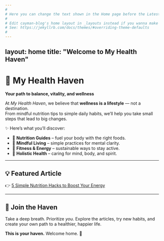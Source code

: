 ```yaml
---
#
# Here you can change the text shown in the Home page before the Latest Posts section.
#
# Edit cayman-blog's home layout in _layouts instead if you wanna make some changes
# See: https://jekyllrb.com/docs/themes/#overriding-theme-defaults
#
---
```

layout: home
title: "Welcome to My Health Haven"
---

# 🌿 My Health Haven  
**Your path to balance, vitality, and wellness**

At *My Health Haven*, we believe that **wellness is a lifestyle** — not a destination.  
From mindful nutrition tips to simple daily habits, we’ll help you take small steps that lead to big changes.

✨ Here’s what you’ll discover:
- 🥗 **Nutrition Guides** – fuel your body with the right foods.  
- 🧘 **Mindful Living** – simple practices for mental clarity.  
- 💪 **Fitness & Energy** – sustainable ways to stay active.  
- 🌱 **Holistic Health** – caring for mind, body, and spirit.  

---

## 💡 Featured Article
👉 [5 Simple Nutrition Hacks to Boost Your Energy](/nutrition-tips)

---

## 🌸 Join the Haven
Take a deep breath. Prioritize *you*. Explore the articles, try new habits, and create your own path to a healthier, happier life.  

**This is your haven.** Welcome home. 💚

